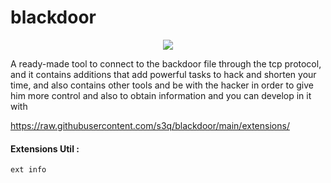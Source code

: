 

# blackdoor

<div style="text-align:center;"><img src="https://github.com/s3q/blackdoor/blob/main/blackdoor.jpg?raw=true" /></div>

A ready-made tool to connect to the backdoor file through the tcp protocol, and it contains additions that add powerful tasks to hack and shorten your time, and also contains other tools and be with the hacker in order to give him more control and also to obtain information and you can develop in it with

https://raw.githubusercontent.com/s3q/blackdoor/main/extensions/

#### Extensions Util :

```
ext info
```


